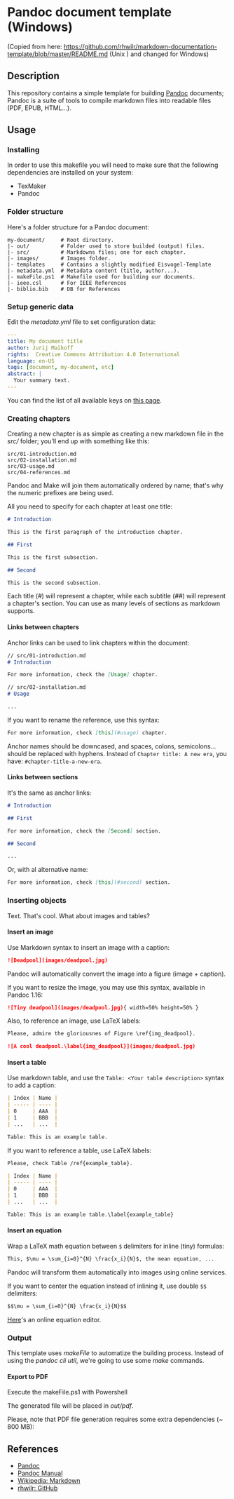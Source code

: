 # Pandoc document template (Windows)

(Copied from here: https://github.com/rhwilr/markdown-documentation-template/blob/master/README.md (Unix ) and changed for Windows)

## Description

This repository contains a simple template for building [Pandoc](http://pandoc.org/) documents; Pandoc is a suite of tools to compile markdown files into readable files (PDF, EPUB, HTML...).


## Usage

### Installing

In order to use this makefile you will need to make sure that the following dependencies are installed on your system:
  - TexMaker
  - Pandoc

### Folder structure

Here's a folder structure for a Pandoc document:

```
my-document/     # Root directory.
|- out/          # Folder used to store builded (output) files.
|- src/          # Markdowns files; one for each chapter.
|- images/       # Images folder.
|- templates     # Contains a slightly modified Eisvogel-Template
|- metadata.yml  # Metadata content (title, author...).
|- makeFile.ps1  # Makefile used for building our documents.
|- ieee.csl      # For IEEE References
|- biblio.bib    # DB for References
```

### Setup generic data

Edit the *metadata.yml* file to set configuration data:

```yml
---
title: My document title
author: Jurij Maïkoff
rights:  Creative Commons Attribution 4.0 International
language: en-US
tags: [document, my-document, etc]
abstract: |
  Your summary text.
---
```

You can find the list of all available keys on [this page](http://pandoc.org/MANUAL.html#extension-yaml_metadata_block).

### Creating chapters

Creating a new chapter is as simple as creating a new markdown file in the *src/* folder; you'll end up with something like this:

```
src/01-introduction.md
src/02-installation.md
src/03-usage.md
src/04-references.md
```

Pandoc and Make will join them automatically ordered by name; that's why the numeric prefixes are being used.

All you need to specify for each chapter at least one title:

```md
# Introduction

This is the first paragraph of the introduction chapter.

## First

This is the first subsection.

## Second

This is the second subsection.
```

Each title (*#*) will represent a chapter, while each subtitle (*##*) will represent a chapter's section. You can use as many levels of sections as markdown supports.

#### Links between chapters

Anchor links can be used to link chapters within the document:

```md
// src/01-introduction.md
# Introduction

For more information, check the [Usage] chapter.

// src/02-installation.md
# Usage

...
```

If you want to rename the reference, use this syntax:

```md
For more information, check [this](#usage) chapter.
```

Anchor names should be downcased, and spaces, colons, semicolons... should be replaced with hyphens. Instead of `Chapter title: A new era`, you have: `#chapter-title-a-new-era`.

#### Links between sections

It's the same as anchor links:

```md
# Introduction

## First

For more information, check the [Second] section.

## Second

...
```

Or, with al alternative name:

```md
For more information, check [this](#second) section.
```

### Inserting objects

Text. That's cool. What about images and tables?

#### Insert an image

Use Markdown syntax to insert an image with a caption:

```md
![Deadpool](images/deadpool.jpg)
```

Pandoc will automatically convert the image into a figure (image + caption).

If you want to resize the image, you may use this syntax, available in Pandoc 1.16:

```md
![Tiny deadpool](images/deadpool.jpg){ width=50% height=50% }
```

Also, to reference an image, use LaTeX labels:

```md
Please, admire the gloriousnes of Figure \ref{img_deadpool}.

![A cool deadpool.\label{img_deadpool}](images/deadpool.jpg)
```

#### Insert a table

Use markdown table, and use the `Table: <Your table description>` syntax to add a caption:

```md
| Index | Name |
| ----- | ---- |
| 0     | AAA  |
| 1     | BBB  |
| ...   | ...  |

Table: This is an example table.
```

If you want to reference a table, use LaTeX labels:

```md
Please, check Table /ref{example_table}.

| Index | Name |
| ----- | ---- |
| 0     | AAA  |
| 1     | BBB  |
| ...   | ...  |

Table: This is an example table.\label{example_table}
```

#### Insert an equation

Wrap a LaTeX math equation between `$` delimiters for inline (tiny) formulas:

```md
This, $\mu = \sum_{i=0}^{N} \frac{x_i}{N}$, the mean equation, ...
```

Pandoc will transform them automatically into images using online services.

If you want to center the equation instead of inlining it, use double `$$` delimiters:

```md
$$\mu = \sum_{i=0}^{N} \frac{x_i}{N}$$
```

[Here](https://www.codecogs.com/latex/eqneditor.php)'s an online equation editor.

### Output

This template uses *makeFile* to automatize the building process. Instead of using the *pandoc cli util*, we're going to use some *make* commands.

#### Export to PDF

Execute the makeFile.ps1 with Powershell

The generated file will be placed in *out/pdf*.

Please, note that PDF file generation requires some extra dependencies (~ 800 MB):


## References

- [Pandoc](http://pandoc.org/)
- [Pandoc Manual](http://pandoc.org/MANUAL.html)
- [Wikipedia: Markdown](http://wikipedia.org/wiki/Markdown)
- [rhwilr: GitHub](https://github.com/rhwilr)
